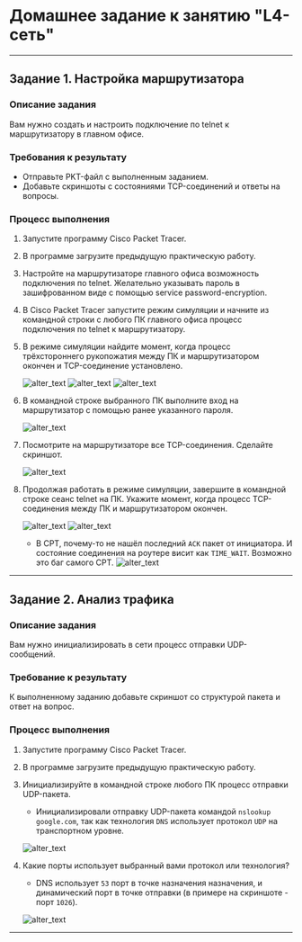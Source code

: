 # Домашнее задание к занятию "L4-сеть"

---

## Задание 1. Настройка маршрутизатора

### Описание задания

Вам нужно создать и настроить подключение по telnet к маршрутизатору в главном офисе.

### Требования к результату

- Отправьте PKT-файл с выполненным заданием.
- Добавьте скриншоты с состояниями TCP-соединений и ответы на вопросы.

### Процесс выполнения

1. Запустите программу Cisco Packet Tracer.
2. В программе загрузите предыдущую практическую работу.
3. Настройте на маршрутизаторе главного офиса возможность подключения по telnet. Желательно указывать пароль в зашифрованном виде с помощью service password-encryption.
4. В Cisco Packet Tracer запустите режим симуляции и начните из командной строки с любого ПК главного офиса процесс подключения по telnet к маршрутизатору.
5. В режиме симуляции найдите момент, когда процесс трёхстороннего рукопожатия между ПК и маршрутизатором окончен и TCP-соединение установлено.

   ![alter_text](images/task_1_SYN.png "SYN")
   ![alter_text](images/task_1_SYN-ACK.png "SYN-ACK")
   ![alter_text](images/task_1_ACK.png "ACK")

6. В командной строке выбранного ПК выполните вход на маршрутизатор с помощью ранее указанного пароля.

   ![alter_text](images/task_1_conn.png "Connected")

7. Посмотрите на маршрутизаторе все TCP-соединения. Сделайте скриншот.

    ![alter_text](images/task_1_TCP.png "TCP connetions")

8. Продолжая работать в режиме симуляции, завершите в командной строке сеанс telnet на ПК. Укажите момент, когда процесс TCP-соединения между ПК и маршрутизатором окончен.

    ![alter_text](images/task_1_FIN.png "FIN")
    ![alter_text](images/task_1_FIN-ACK.png "FIN-ACK")

    - В CPT, почему-то не нашёл последний `ACK` пакет от инициатора. И состояние соединения на роутере висит как `TIME_WAIT`. Возможно это баг самого CPT.
    ![alter_text](images/task_1_TIME_WAIT.png "Bug?")

---

## Задание 2. Анализ трафика

### Описание задания

Вам нужно инициализировать в сети процесс отправки UDP-сообщений.

### Требование к результату

К выполненному заданию добавьте скриншот со структурой пакета и ответ на вопрос.

### Процесс выполнения

1. Запустите программу Cisco Packet Tracer.
2. В программе загрузите предыдущую практическую работу.
3. Инициализируйте в командной строке любого ПК процесс отправки UDP-пакета.
   - Инициализировали отправку UDP-пакета командой `nslookup google.com`, так как технология `DNS` использует протокол `UDP` на транспортном уровне.

   ![alter_text](images/task_2_nslookup.png "Init")

4. Какие порты использует выбранный вами протокол или технология?

   - DNS использует `53` порт в точке назначения назначения, и динамический порт в точке отправки (в примере на скриншоте - порт `1026`).

   ![alter_text](images/task_2_udp.png "UDP packet")

---
